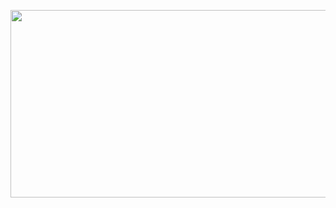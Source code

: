 <a href="https://www.solve-nyang.com"><img src="https://api.solve-nyang.com/compose/zer0ken" width="600" height="300"/></a>
